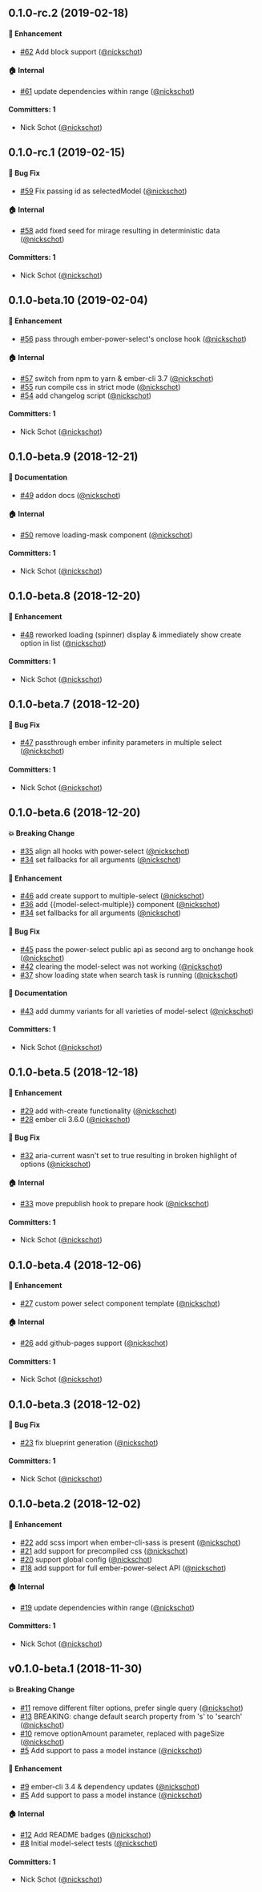 
## 0.1.0-rc.2 (2019-02-18)

#### :rocket: Enhancement
* [#62](https://github.com/weddingshoppe/ember-model-select/pull/62) Add block support ([@nickschot](https://github.com/nickschot))

#### :house: Internal
* [#61](https://github.com/weddingshoppe/ember-model-select/pull/61) update dependencies within range ([@nickschot](https://github.com/nickschot))

#### Committers: 1
- Nick Schot ([@nickschot](https://github.com/nickschot))


## 0.1.0-rc.1 (2019-02-15)

#### :bug: Bug Fix
* [#59](https://github.com/weddingshoppe/ember-model-select/pull/59) Fix passing id as selectedModel ([@nickschot](https://github.com/nickschot))

#### :house: Internal
* [#58](https://github.com/weddingshoppe/ember-model-select/pull/58) add fixed seed for mirage resulting in deterministic data ([@nickschot](https://github.com/nickschot))

#### Committers: 1
- Nick Schot ([@nickschot](https://github.com/nickschot))


## 0.1.0-beta.10 (2019-02-04)

#### :rocket: Enhancement
* [#56](https://github.com/weddingshoppe/ember-model-select/pull/56) pass through ember-power-select's onclose hook ([@nickschot](https://github.com/nickschot))

#### :house: Internal
* [#57](https://github.com/weddingshoppe/ember-model-select/pull/57) switch from npm to yarn & ember-cli 3.7 ([@nickschot](https://github.com/nickschot))
* [#55](https://github.com/weddingshoppe/ember-model-select/pull/55) run compile css in strict mode ([@nickschot](https://github.com/nickschot))
* [#54](https://github.com/weddingshoppe/ember-model-select/pull/54) add changelog script ([@nickschot](https://github.com/nickschot))

#### Committers: 1
- Nick Schot ([@nickschot](https://github.com/nickschot))


## 0.1.0-beta.9 (2018-12-21)

#### :memo: Documentation
* [#49](https://github.com/weddingshoppe/ember-model-select/pull/49) addon docs ([@nickschot](https://github.com/nickschot))

#### :house: Internal
* [#50](https://github.com/weddingshoppe/ember-model-select/pull/50) remove loading-mask component ([@nickschot](https://github.com/nickschot))

#### Committers: 1
- Nick Schot ([@nickschot](https://github.com/nickschot))


## 0.1.0-beta.8 (2018-12-20)

#### :rocket: Enhancement
* [#48](https://github.com/weddingshoppe/ember-model-select/pull/48) reworked loading (spinner) display & immediately show create option in list ([@nickschot](https://github.com/nickschot))

#### Committers: 1
- Nick Schot ([@nickschot](https://github.com/nickschot))


## 0.1.0-beta.7 (2018-12-20)

#### :bug: Bug Fix
* [#47](https://github.com/weddingshoppe/ember-model-select/pull/47) passthrough ember infinity parameters in multiple select ([@nickschot](https://github.com/nickschot))

#### Committers: 1
- Nick Schot ([@nickschot](https://github.com/nickschot))


## 0.1.0-beta.6 (2018-12-20)

#### :boom: Breaking Change
* [#35](https://github.com/weddingshoppe/ember-model-select/pull/35) align all hooks with power-select ([@nickschot](https://github.com/nickschot))
* [#34](https://github.com/weddingshoppe/ember-model-select/pull/34) set fallbacks for all arguments ([@nickschot](https://github.com/nickschot))

#### :rocket: Enhancement
* [#46](https://github.com/weddingshoppe/ember-model-select/pull/46) add create support to multiple-select ([@nickschot](https://github.com/nickschot))
* [#36](https://github.com/weddingshoppe/ember-model-select/pull/36) add {{model-select-multiple}} component ([@nickschot](https://github.com/nickschot))
* [#34](https://github.com/weddingshoppe/ember-model-select/pull/34) set fallbacks for all arguments ([@nickschot](https://github.com/nickschot))

#### :bug: Bug Fix
* [#45](https://github.com/weddingshoppe/ember-model-select/pull/45) pass the power-select public api as second arg to onchange hook ([@nickschot](https://github.com/nickschot))
* [#42](https://github.com/weddingshoppe/ember-model-select/pull/42) clearing the model-select was not working ([@nickschot](https://github.com/nickschot))
* [#37](https://github.com/weddingshoppe/ember-model-select/pull/37) show loading state when search task is running ([@nickschot](https://github.com/nickschot))

#### :memo: Documentation
* [#43](https://github.com/weddingshoppe/ember-model-select/pull/43) add dummy variants for all varieties of model-select ([@nickschot](https://github.com/nickschot))

#### Committers: 1
- Nick Schot ([@nickschot](https://github.com/nickschot))


## 0.1.0-beta.5 (2018-12-18)

#### :rocket: Enhancement
* [#29](https://github.com/weddingshoppe/ember-model-select/pull/29) add with-create functionality ([@nickschot](https://github.com/nickschot))
* [#28](https://github.com/weddingshoppe/ember-model-select/pull/28) ember cli 3.6.0 ([@nickschot](https://github.com/nickschot))

#### :bug: Bug Fix
* [#32](https://github.com/weddingshoppe/ember-model-select/pull/32) aria-current wasn't set to true resulting in broken highlight of options ([@nickschot](https://github.com/nickschot))

#### :house: Internal
* [#33](https://github.com/weddingshoppe/ember-model-select/pull/33) move prepublish hook to prepare hook ([@nickschot](https://github.com/nickschot))

#### Committers: 1
- Nick Schot ([@nickschot](https://github.com/nickschot))


## 0.1.0-beta.4 (2018-12-06)

#### :rocket: Enhancement
* [#27](https://github.com/weddingshoppe/ember-model-select/pull/27) custom power select component template ([@nickschot](https://github.com/nickschot))

#### :house: Internal
* [#26](https://github.com/weddingshoppe/ember-model-select/pull/26) add github-pages support ([@nickschot](https://github.com/nickschot))

#### Committers: 1
- Nick Schot ([@nickschot](https://github.com/nickschot))


## 0.1.0-beta.3 (2018-12-02)

#### :bug: Bug Fix
* [#23](https://github.com/weddingshoppe/ember-model-select/pull/23) fix blueprint generation ([@nickschot](https://github.com/nickschot))

#### Committers: 1
- Nick Schot ([@nickschot](https://github.com/nickschot))


## 0.1.0-beta.2 (2018-12-02)

#### :rocket: Enhancement
* [#22](https://github.com/weddingshoppe/ember-model-select/pull/22) add scss import when ember-cli-sass is present ([@nickschot](https://github.com/nickschot))
* [#21](https://github.com/weddingshoppe/ember-model-select/pull/21) add support for precompiled css ([@nickschot](https://github.com/nickschot))
* [#20](https://github.com/weddingshoppe/ember-model-select/pull/20) support global config ([@nickschot](https://github.com/nickschot))
* [#18](https://github.com/weddingshoppe/ember-model-select/pull/18) add support for full ember-power-select API ([@nickschot](https://github.com/nickschot))

#### :house: Internal
* [#19](https://github.com/weddingshoppe/ember-model-select/pull/19) update dependencies within range ([@nickschot](https://github.com/nickschot))

#### Committers: 1
- Nick Schot ([@nickschot](https://github.com/nickschot))


## v0.1.0-beta.1 (2018-11-30)

#### :boom: Breaking Change
* [#11](https://github.com/weddingshoppe/ember-model-select/pull/11) remove different filter options, prefer single query  ([@nickschot](https://github.com/nickschot))
* [#13](https://github.com/weddingshoppe/ember-model-select/pull/13) BREAKING: change default search property from 's' to 'search' ([@nickschot](https://github.com/nickschot))
* [#10](https://github.com/weddingshoppe/ember-model-select/pull/10) remove optionAmount parameter, replaced with pageSize ([@nickschot](https://github.com/nickschot))
* [#5](https://github.com/weddingshoppe/ember-model-select/pull/5) Add support to pass a model instance ([@nickschot](https://github.com/nickschot))

#### :rocket: Enhancement
* [#9](https://github.com/weddingshoppe/ember-model-select/pull/9) ember-cli 3.4 & dependency updates ([@nickschot](https://github.com/nickschot))
* [#5](https://github.com/weddingshoppe/ember-model-select/pull/5) Add support to pass a model instance ([@nickschot](https://github.com/nickschot))

#### :house: Internal
* [#12](https://github.com/weddingshoppe/ember-model-select/pull/12) Add README badges ([@nickschot](https://github.com/nickschot))
* [#8](https://github.com/weddingshoppe/ember-model-select/pull/8) Initial model-select tests ([@nickschot](https://github.com/nickschot))

#### Committers: 1
- Nick Schot ([@nickschot](https://github.com/nickschot))
